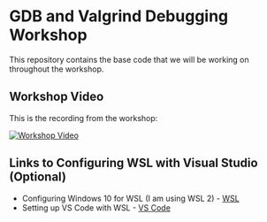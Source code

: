 # GDB and Valgrind Debugging Workshop

This repository contains the base code that we will be working on throughout the workshop. 

## Workshop Video

This is the recording from the workshop:

[![Workshop Video](https://img.youtube.com/vi/yjDQpTHhDK8/0.jpg)](https://youtu.be/yjDQpTHhDK8)

## Links to Configuring WSL with Visual Studio (Optional)

* Configuring Windows 10 for WSL (I am using WSL 2) - [WSL](https://docs.microsoft.com/en-us/windows/wsl/install-win10)
* Setting up VS Code with WSL - [VS Code](https://docs.microsoft.com/en-us/windows/wsl/tutorials/wsl-vscode)
